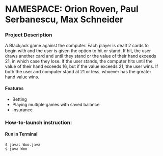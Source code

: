 # NAMESPACE: Orion Roven, Paul Serbanescu, Max Schneider

### Project Description

A Blackjack game against the computer. Each player is dealt 2 cards to begin with and the user is given the option to hit or stand. If hit, the user draws another card and until they stand or the value of their hand exceeds 21, in which case they lose. If the user stands, the computer hits until the value of their hand exceeds 16, but if the value exceeds 21, the user wins. If both the user and computer stand at 21 or less, whoever has the greater hand value wins.

#### Features
* Betting
* Playing multiple games with saved balance
* Insurance

### How-to-launch instruction:

#### Run in Terminal
```
$ javac Woo.java
$ java Woo
```
